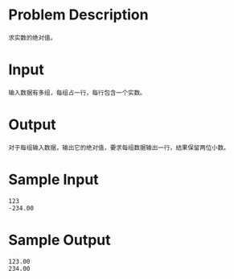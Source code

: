 
# Problem Description
    求实数的绝对值。
 

# Input
    输入数据有多组，每组占一行，每行包含一个实数。
 

# Output
    对于每组输入数据，输出它的绝对值，要求每组数据输出一行，结果保留两位小数。
 

# Sample Input
    123
    -234.00
 

# Sample Output
    123.00
    234.00
